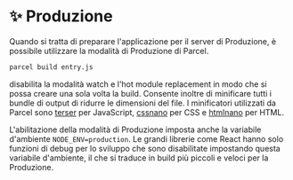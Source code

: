 # ✨ Produzione

Quando si tratta di preparare l'applicazione per il server di Produzione, è possibile utilizzare la modalità di Produzione di Parcel.

```bash
parcel build entry.js
```
disabilita la modalità watch e l'hot module replacement in modo che si possa creare una sola volta la build. Consente inoltre di minificare tutti i bundle di output di ridurre le dimensioni del file. I minificatori utilizzati da Parcel sono [terser](https://github.com/fabiosantoscode/terser) per JavaScript, [cssnano](http://cssnano.co) per CSS e [htmlnano](https://github.com/posthtml/htmlnano) per HTML.

L'abilitazione della modalità di Produzione imposta anche la variabile d'ambiente `NODE_ENV=production`. Le grandi librerie come React hanno solo funzioni di debug per lo sviluppo che sono disabilitate impostando questa variabile d'ambiente, il che si traduce in build più piccoli e veloci per la Produzione.